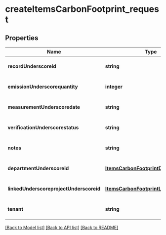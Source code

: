 # createItemsCarbonFootprint_request

## Properties
Name | Type | Description | Notes
------------ | ------------- | ------------- | -------------
**recordUnderscoreid** | **string** |  | [optional] [default to null]
**emissionUnderscorequantity** | **integer** |  | [optional] [default to null]
**measurementUnderscoredate** | **string** |  | [optional] [default to null]
**verificationUnderscorestatus** | **string** |  | [optional] [default to null]
**notes** | **string** |  | [optional] [default to null]
**departmentUnderscoreid** | [**ItemsCarbonFootprintDepartmentId**](ItemsCarbonFootprintDepartmentId.md) |  | [optional] [default to null]
**linkedUnderscoreprojectUnderscoreid** | [**ItemsCarbonFootprintLinkedProjectId**](ItemsCarbonFootprintLinkedProjectId.md) |  | [optional] [default to null]
**tenant** | **string** |  | [optional] [default to null]

[[Back to Model list]](../README.md#documentation-for-models) [[Back to API list]](../README.md#documentation-for-api-endpoints) [[Back to README]](../README.md)


